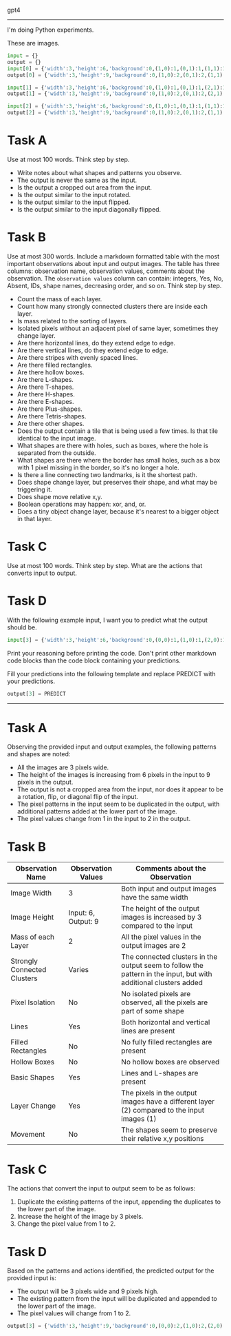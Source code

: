 gpt4

---

I'm doing Python experiments.


These are images.


```python
input = {}
output = {}
input[0] = {'width':3,'height':6,'background':0,(1,0):1,(0,1):1,(1,1):1,(1,2):1,(1,3):1,(2,3):1,(1,4):1,(0,5):1,(1,5):1}
output[0] = {'width':3,'height':9,'background':0,(1,0):2,(0,1):2,(1,1):2,(1,2):2,(1,3):2,(2,3):2,(1,4):2,(0,5):2,(1,5):2,(1,6):2,(1,7):2,(2,7):2,(1,8):2}

input[1] = {'width':3,'height':6,'background':0,(1,0):1,(0,1):1,(2,1):1,(1,2):1,(0,3):1,(2,3):1,(1,4):1,(0,5):1,(2,5):1}
output[1] = {'width':3,'height':9,'background':0,(1,0):2,(0,1):2,(2,1):2,(1,2):2,(0,3):2,(2,3):2,(1,4):2,(0,5):2,(2,5):2,(1,6):2,(0,7):2,(2,7):2,(1,8):2}

input[2] = {'width':3,'height':6,'background':0,(1,0):1,(0,1):1,(1,1):1,(1,2):1,(1,3):1,(0,4):1,(1,4):1,(1,5):1}
output[2] = {'width':3,'height':9,'background':0,(1,0):2,(0,1):2,(1,1):2,(1,2):2,(1,3):2,(0,4):2,(1,4):2,(1,5):2,(1,6):2,(0,7):2,(1,7):2,(1,8):2}
```

# Task A
Use at most 100 words.
Think step by step.
- Write notes about what shapes and patterns you observe.
- The output is never the same as the input.
- Is the output a cropped out area from the input.
- Is the output similar to the input rotated.
- Is the output similar to the input flipped.
- Is the output similar to the input diagonally flipped.


# Task B
Use at most 300 words.
Include a markdown formatted table with the most important observations about input and output images.
The table has three columns: observation name, observation values, comments about the observation.
The `observation values` column can contain: integers, Yes, No, Absent, IDs, shape names, decreasing order, and so on.
Think step by step.
- Count the mass of each layer.
- Count how many strongly connected clusters there are inside each layer.
- Is mass related to the sorting of layers.
- Isolated pixels without an adjacent pixel of same layer, sometimes they change layer.
- Are there horizontal lines, do they extend edge to edge.
- Are there vertical lines, do they extend edge to edge.
- Are there stripes with evenly spaced lines.
- Are there filled rectangles.
- Are there hollow boxes.
- Are there L-shapes.
- Are there T-shapes.
- Are there H-shapes.
- Are there E-shapes.
- Are there Plus-shapes.
- Are there Tetris-shapes.
- Are there other shapes.
- Does the output contain a tile that is being used a few times. Is that tile identical to the input image.
- What shapes are there with holes, such as boxes, where the hole is separated from the outside.
- What shapes are there where the border has small holes, such as a box with 1 pixel missing in the border, so it's no longer a hole.
- Is there a line connecting two landmarks, is it the shortest path.
- Does shape change layer, but preserves their shape, and what may be triggering it.
- Does shape move relative x,y.
- Boolean operations may happen: xor, and, or.
- Does a tiny object change layer, because it's nearest to a bigger object in that layer.


# Task C
Use at most 100 words.
Think step by step.
What are the actions that converts input to output.


# Task D
With the following example input, I want you to predict what the output should be.


```python
input[3] = {'width':3,'height':6,'background':0,(0,0):1,(1,0):1,(2,0):1,(1,1):1,(1,2):1,(0,3):1,(1,3):1,(2,3):1,(1,4):1,(1,5):1}
```
Print your reasoning before printing the code.
Don't print other markdown code blocks than the code block containing your predictions.


Fill your predictions into the following template and replace PREDICT with your predictions.
```python
output[3] = PREDICT
```

---

# Task A
Observing the provided input and output examples, the following patterns and shapes are noted:
- All the images are 3 pixels wide.
- The height of the images is increasing from 6 pixels in the input to 9 pixels in the output.
- The output is not a cropped area from the input, nor does it appear to be a rotation, flip, or diagonal flip of the input.
- The pixel patterns in the input seem to be duplicated in the output, with additional patterns added at the lower part of the image.
- The pixel values change from 1 in the input to 2 in the output.

# Task B

| Observation Name | Observation Values | Comments about the Observation |
| --- | --- | --- |
| Image Width | 3 | Both input and output images have the same width |
| Image Height | Input: 6, Output: 9 | The height of the output images is increased by 3 compared to the input |
| Mass of each Layer | 2 | All the pixel values in the output images are 2 |
| Strongly Connected Clusters | Varies | The connected clusters in the output seem to follow the pattern in the input, but with additional clusters added |
| Pixel Isolation | No | No isolated pixels are observed, all the pixels are part of some shape |
| Lines | Yes | Both horizontal and vertical lines are present |
| Filled Rectangles | No | No fully filled rectangles are present |
| Hollow Boxes | No | No hollow boxes are observed |
| Basic Shapes | Yes | Lines and L-shapes are present |
| Layer Change | Yes | The pixels in the output images have a different layer (2) compared to the input images (1) |
| Movement | No | The shapes seem to preserve their relative x,y positions |

# Task C
The actions that convert the input to output seem to be as follows:
1. Duplicate the existing patterns of the input, appending the duplicates to the lower part of the image.
2. Increase the height of the image by 3 pixels.
3. Change the pixel value from 1 to 2.

# Task D
Based on the patterns and actions identified, the predicted output for the provided input is:

- The output will be 3 pixels wide and 9 pixels high.
- The existing pattern from the input will be duplicated and appended to the lower part of the image.
- The pixel values will change from 1 to 2.

```python
output[3] = {'width':3,'height':9,'background':0,(0,0):2,(1,0):2,(2,0):2,(1,1):2,(1,2):2,(0,3):2,(1,3):2,(2,3):2,(1,4):2,(1,5):2,(0,6):2,(1,6):2,(2,6):2,(1,7):2,(1,8):2}
```

